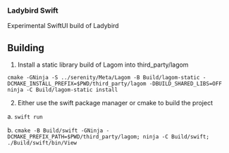 ### Ladybird Swift

Experimental SwiftUI build of Ladybird

## Building

1. Install a static library build of Lagom into third_party/lagom

```console
cmake -GNinja -S ../serenity/Meta/Lagom -B Build/lagom-static -DCMAKE_INSTALL_PREFIX=$PWD/third_party/lagom -DBUILD_SHARED_LIBS=OFF
ninja -C Build/lagom-static install
```

2. Either use the swift package manager or cmake to build the project

a. `swift run`

b. `cmake -B Build/swift -GNinja -DCMAKE_PREFIX_PATH=$PWD/third_party/lagom; ninja -C Build/swift; ./Build/swift/bin/View`
